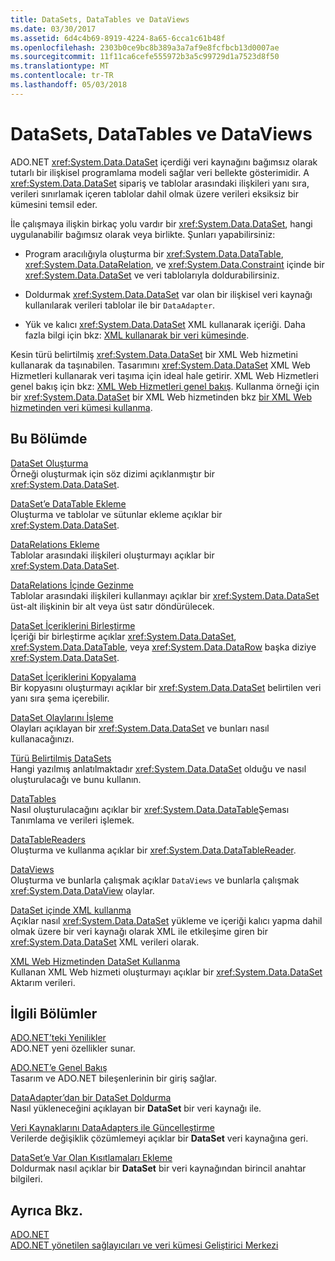 ```yaml
---
title: DataSets, DataTables ve DataViews
ms.date: 03/30/2017
ms.assetid: 6d4c4b69-8919-4224-8a65-6cca1c61b48f
ms.openlocfilehash: 2303b0ce9bc8b389a3a7af9e8fcfbcb13d0007ae
ms.sourcegitcommit: 11f11ca6cefe555972b3a5c99729d1a7523d8f50
ms.translationtype: MT
ms.contentlocale: tr-TR
ms.lasthandoff: 05/03/2018
---
```

# <a name="datasets-datatables-and-dataviews"></a>DataSets, DataTables ve DataViews
ADO.NET <xref:System.Data.DataSet> içerdiği veri kaynağını bağımsız olarak tutarlı bir ilişkisel programlama modeli sağlar veri bellekte gösterimidir. A <xref:System.Data.DataSet> sipariş ve tablolar arasındaki ilişkileri yanı sıra, verileri sınırlamak içeren tablolar dahil olmak üzere verileri eksiksiz bir kümesini temsil eder.  
  
 İle çalışmaya ilişkin birkaç yolu vardır bir <xref:System.Data.DataSet>, hangi uygulanabilir bağımsız olarak veya birlikte. Şunları yapabilirsiniz:  
  
-   Program aracılığıyla oluşturma bir <xref:System.Data.DataTable>, <xref:System.Data.DataRelation>, ve <xref:System.Data.Constraint> içinde bir <xref:System.Data.DataSet> ve veri tablolarıyla doldurabilirsiniz.  
  
-   Doldurmak <xref:System.Data.DataSet> var olan bir ilişkisel veri kaynağı kullanılarak verileri tablolar ile bir `DataAdapter`.  
  
-   Yük ve kalıcı <xref:System.Data.DataSet> XML kullanarak içeriği. Daha fazla bilgi için bkz: [XML kullanarak bir veri kümesinde](../../../../../docs/framework/data/adonet/dataset-datatable-dataview/using-xml-in-a-dataset.md).  
  
 Kesin türü belirtilmiş <xref:System.Data.DataSet> bir XML Web hizmetini kullanarak da taşınabilen. Tasarımını <xref:System.Data.DataSet> XML Web Hizmetleri kullanarak veri taşıma için ideal hale getirir. XML Web Hizmetleri genel bakış için bkz: [XML Web Hizmetleri genel bakış](http://msdn.microsoft.com/library/9db0c7b8-bca6-462b-9be5-f5f9a7f05a4d). Kullanma örneği için bir <xref:System.Data.DataSet> bir XML Web hizmetinden bkz [bir XML Web hizmetinden veri kümesi kullanma](../../../../../docs/framework/data/adonet/dataset-datatable-dataview/consuming-a-dataset-from-an-xml-web-service.md).  
  
## <a name="in-this-section"></a>Bu Bölümde  
 [DataSet Oluşturma](../../../../../docs/framework/data/adonet/dataset-datatable-dataview/creating-a-dataset.md)  
 Örneği oluşturmak için söz dizimi açıklanmıştır bir <xref:System.Data.DataSet>.  
  
 [DataSet’e DataTable Ekleme](../../../../../docs/framework/data/adonet/dataset-datatable-dataview/adding-a-datatable-to-a-dataset.md)  
 Oluşturma ve tablolar ve sütunlar ekleme açıklar bir <xref:System.Data.DataSet>.  
  
 [DataRelations Ekleme](../../../../../docs/framework/data/adonet/dataset-datatable-dataview/adding-datarelations.md)  
 Tablolar arasındaki ilişkileri oluşturmayı açıklar bir <xref:System.Data.DataSet>.  
  
 [DataRelations İçinde Gezinme](../../../../../docs/framework/data/adonet/dataset-datatable-dataview/navigating-datarelations.md)  
 Tablolar arasındaki ilişkileri kullanmayı açıklar bir <xref:System.Data.DataSet> üst-alt ilişkinin bir alt veya üst satır döndürülecek.  
  
 [DataSet İçeriklerini Birleştirme](../../../../../docs/framework/data/adonet/dataset-datatable-dataview/merging-dataset-contents.md)  
 İçeriği bir birleştirme açıklar <xref:System.Data.DataSet>, <xref:System.Data.DataTable>, veya <xref:System.Data.DataRow> başka diziye <xref:System.Data.DataSet>.  
  
 [DataSet İçeriklerini Kopyalama](../../../../../docs/framework/data/adonet/dataset-datatable-dataview/copying-dataset-contents.md)  
 Bir kopyasını oluşturmayı açıklar bir <xref:System.Data.DataSet> belirtilen veri yanı sıra şema içerebilir.  
  
 [DataSet Olaylarını İşleme](../../../../../docs/framework/data/adonet/dataset-datatable-dataview/handling-dataset-events.md)  
 Olayları açıklayan bir <xref:System.Data.DataSet> ve bunları nasıl kullanacağınızı.  
  
 [Türü Belirtilmiş DataSets](../../../../../docs/framework/data/adonet/dataset-datatable-dataview/typed-datasets.md)  
 Hangi yazılmış anlatılmaktadır <xref:System.Data.DataSet> olduğu ve nasıl oluşturulacağı ve bunu kullanın.  
  
 [DataTables](../../../../../docs/framework/data/adonet/dataset-datatable-dataview/datatables.md)  
 Nasıl oluşturulacağını açıklar bir <xref:System.Data.DataTable>Şeması Tanımlama ve verileri işlemek.  
  
 [DataTableReaders](../../../../../docs/framework/data/adonet/dataset-datatable-dataview/datatablereaders.md)  
 Oluşturma ve kullanma açıklar bir <xref:System.Data.DataTableReader>.  
  
 [DataViews](../../../../../docs/framework/data/adonet/dataset-datatable-dataview/dataviews.md)  
 Oluşturma ve bunlarla çalışmak açıklar `DataViews` ve bunlarla çalışmak <xref:System.Data.DataView> olaylar.  
  
 [DataSet içinde XML kullanma](../../../../../docs/framework/data/adonet/dataset-datatable-dataview/using-xml-in-a-dataset.md)  
 Açıklar nasıl <xref:System.Data.DataSet> yükleme ve içeriği kalıcı yapma dahil olmak üzere bir veri kaynağı olarak XML ile etkileşime giren bir <xref:System.Data.DataSet> XML verileri olarak.  
  
 [XML Web Hizmetinden DataSet Kullanma](../../../../../docs/framework/data/adonet/dataset-datatable-dataview/consuming-a-dataset-from-an-xml-web-service.md)  
 Kullanan XML Web hizmeti oluşturmayı açıklar bir <xref:System.Data.DataSet> Aktarım verileri.  
  
## <a name="related-sections"></a>İlgili Bölümler  
 [ADO.NET’teki Yenilikler](../../../../../docs/framework/data/adonet/whats-new.md)  
 ADO.NET yeni özellikler sunar.  
  
 [ADO.NET’e Genel Bakış](../../../../../docs/framework/data/adonet/ado-net-overview.md)  
 Tasarım ve ADO.NET bileşenlerinin bir giriş sağlar.  
  
 [DataAdapter’dan bir DataSet Doldurma](../../../../../docs/framework/data/adonet/populating-a-dataset-from-a-dataadapter.md)  
 Nasıl yükleneceğini açıklayan bir **DataSet** bir veri kaynağı ile.  
  
 [Veri Kaynaklarını DataAdapters ile Güncelleştirme](../../../../../docs/framework/data/adonet/updating-data-sources-with-dataadapters.md)  
 Verilerde değişiklik çözümlemeyi açıklar bir **DataSet** veri kaynağına geri.  
  
 [DataSet’e Var Olan Kısıtlamaları Ekleme](../../../../../docs/framework/data/adonet/adding-existing-constraints-to-a-dataset.md)  
 Doldurmak nasıl açıklar bir **DataSet** bir veri kaynağından birincil anahtar bilgileri.  
  
## <a name="see-also"></a>Ayrıca Bkz.  
 [ADO.NET](../../../../../docs/framework/data/adonet/index.md)  
 [ADO.NET yönetilen sağlayıcıları ve veri kümesi Geliştirici Merkezi](http://go.microsoft.com/fwlink/?LinkId=217917)
